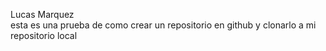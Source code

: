 Lucas Marquez   
esta es una prueba de como crear un repositorio en github y clonarlo a mi repositorio local
